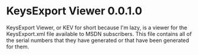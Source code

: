 KeysExport Viewer 0.0.1.0
=========================

KeysExport Viewer, or KEV for short because I'm lazy, is a viewer for the KeysExport.xml file available 
to MSDN subscribers. This file contains all of the serial numbers that they have generated or that have
been generated for them.